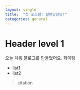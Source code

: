 ```yaml
---
layout: single
title:  "첫 포스팅! 설렌당당당!"
categories: general
---
```


# Header level 1
오늘 처음 블로그를 만들었어요. 화이팅
- list1
- list2
> citation
